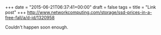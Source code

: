 +++
date = "2015-06-21T06:37:41+00:00"
draft = false
tags = 
title = "Link post"
+++
http://www.networkcomputing.com/storage/ssd-prices-in-a-free-fall/a/d-id/1320958

Couldn't happen soon enough.
